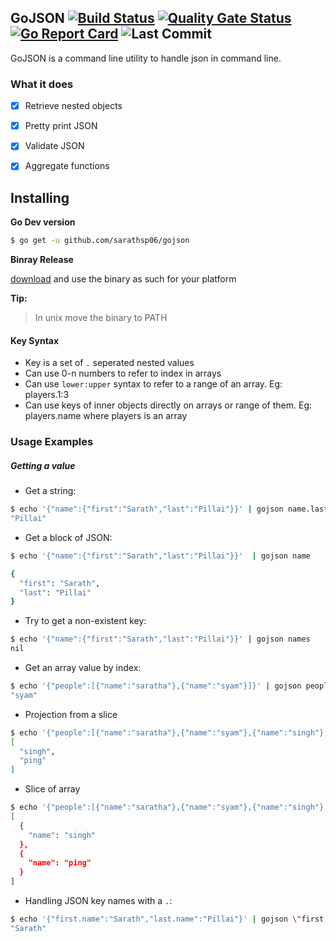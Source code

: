 ## GoJSON [![Build Status](https://travis-ci.org/sarathsp06/gojson.svg?branch=master)](https://travis-ci.org/sarathsp06/gojson)  [![Quality Gate Status](https://sonarcloud.io/api/project_badges/measure?project=sarathsp06_gojson&metric=alert_status)](https://sonarcloud.io/dashboard?id=sarathsp06_gojson) [![Go Report Card](https://goreportcard.com/badge/github.com/sarathsp06/gojson)](https://goreportcard.com/report/github.com/sarathsp06/gojson) ![Last Commit](https://img.shields.io/github/last-commit/sarathsp06/gojson.svg)
GoJSON is a command line utility to handle json in command line. 

### What it does

- [x] Retrieve nested objects
- [x] Pretty print JSON
- [x] Validate JSON
- [x] Aggregate functions


## Installing

**Go Dev version**

```sh
$ go get -u github.com/sarathsp06/gojson
```

**Binray Release**

[download](https://github.com/sarathsp06/gojson/releases) and use the binary as such for your platform


**Tip:**
> In unix move the binary to PATH

#### Key Syntax

- Key is a set of `.` seperated nested values
- Can use 0-n numbers to refer to index in arrays
- Can use `lower:upper` syntax to refer to a range of an array. Eg: players.1:3 
- Can use keys of inner objects directly on arrays or range of them. Eg:  players.name where players is an array

### Usage Examples

##### Getting a value 

- Get a string:

```sh
$ echo '{"name":{"first":"Sarath","last":"Pillai"}}' | gojson name.last
"Pillai"
```

- Get a block of JSON:

```sh
$ echo '{"name":{"first":"Sarath","last":"Pillai"}}'  | gojson name

{
  "first": "Sarath",
  "last": "Pillai"
}
```

- Try to get a non-existent key:

```sh
$ echo '{"name":{"first":"Sarath","last":"Pillai"}}' | gojson names
nil

```

- Get an array value by index:

```sh
$ echo '{"people":[{"name":"saratha"},{"name":"syam"}]}' | gojson people.1.name
"syam"
```

- Projection from a slice

```sh
$ echo '{"people":[{"name":"saratha"},{"name":"syam"},{"name":"singh"},{"name":"ping"}]}' | gojson people.2:.name 
[
  "singh",
  "ping"
]
```

- Slice of array

```sh
$ echo '{"people":[{"name":"saratha"},{"name":"syam"},{"name":"singh"},{"name":"ping"}]}' | gojson people.2:5
[
  {
    "name": "singh"
  },
  {
    "name": "ping"
  }
]
```

- Handling JSON key names with a `.`:

```sh
$ echo '{"first.name":"Sarath","last.name":"Pillai"}' | gojson \"first.name\"
"Sarath"
```
